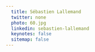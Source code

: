 ```yaml
---
  title: Sébastien Lallemand
  twitter: none
  photo: 60.jpg
  linkedin: sebastien-lallemand
  keynotes: false
  sitemap: false
---
```

